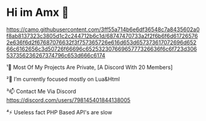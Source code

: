 # Hi im Amx 👋

https://camo.githubusercontent.com/3ff55a714b6e6df36548c7a8435602a0f8ab8137323c3805d1c2c244712b6c1d/68747470733a2f2f6b6f6d617265762e636f6d2f67687076632f3f757365726e616d653d657373617072696d65266c6162656c3d50726f66696c65253230766965777326636f6c6f723d306537356236267374796c653d666c6174

¹🔭 Most Of My Projects Are Private, [A Discord With 20 Members]

²🌱 I’m currently focused mostly on Lua&Html

³📫 Contact Me Via Discord https://discord.com/users/798145401844138005

⁴⚡ Useless fact PHP Based API's are slow 

